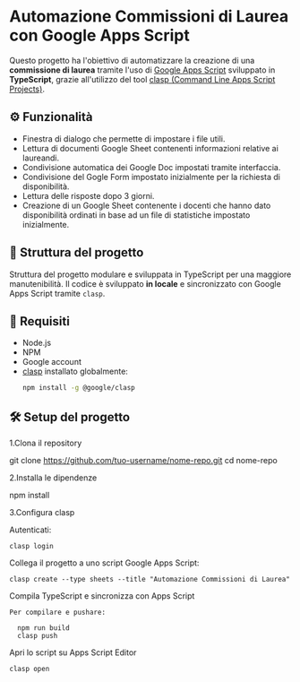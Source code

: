 # Automazione Commissioni di Laurea con Google Apps Script

Questo progetto ha l'obiettivo di automatizzare la creazione di una **commissione di laurea** tramite l'uso di [Google Apps Script](https://developers.google.com/apps-script) sviluppato in **TypeScript**, grazie all'utilizzo del tool [clasp (Command Line Apps Script Projects)](https://github.com/google/clasp).

## ⚙️ Funzionalità

- Finestra di dialogo che permette di impostare i file utili.
- Lettura di documenti Google Sheet contenenti informazioni relative ai laureandi.
- Condivisione automatica dei Google Doc impostati tramite interfaccia.
- Condivisione del Gogle Form impostato inizialmente per la richiesta di disponibilità.
- Lettura delle risposte dopo 3 giorni.
- Creazione di un Google Sheet contenente i docenti che hanno dato disponibilità ordinati in base ad un file di statistiche impostato inizialmente.

## 📁 Struttura del progetto

Struttura del progetto modulare e sviluppata in TypeScript per una maggiore manutenibilità.
Il codice è sviluppato **in locale** e sincronizzato con Google Apps Script tramite `clasp`.

## 🚀 Requisiti

- Node.js
- NPM
- Google account
- [clasp](https://github.com/google/clasp) installato globalmente:
  ```bash
  npm install -g @google/clasp

## 🛠️ Setup del progetto

1.Clona il repository

git clone https://github.com/tuo-username/nome-repo.git
cd nome-repo

2.Installa le dipendenze

npm install

3.Configura clasp

  Autenticati:
  
    clasp login
  
  Collega il progetto a uno script Google Apps Script:

    clasp create --type sheets --title "Automazione Commissioni di Laurea"

  Compila TypeScript e sincronizza con Apps Script
  
    Per compilare e pushare:  
    
      npm run build
      clasp push
  
  Apri lo script su Apps Script Editor
    
    clasp open
